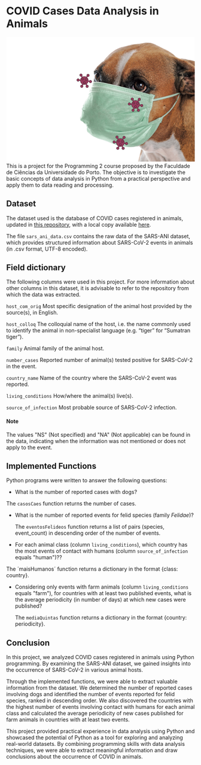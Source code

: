 # COVID Cases Data Analysis in Animals
![Bichos](bichos.png)<br>
This is a project for the Programming 2 course proposed by the Faculdade de Ciências da Universidade do Porto. The objective is to investigate the basic concepts of data analysis in Python from a practical perspective and apply them to data reading and processing.

## Dataset
The dataset used is the database of COVID cases registered in animals, updated in [this repository](https://github.com/amel-github/sars-ani), with a local copy available [here](sars_ani_data.csv).

The file `sars_ani_data.csv` contains the raw data of the SARS-ANI dataset, which provides structured information about SARS-CoV-2 events in animals (in .csv format, UTF-8 encoded).

## Field dictionary 
The following columns were used in this project. For more information about other columns in this dataset, it is advisable to refer to the repository from which the data was extracted.

`host_com_orig` Most specific designation of the animal host provided by the source(s), in English.

`host_colloq` The colloquial name of the host, i.e. the name commonly used to identify the animal in non-specialist language (e.g. “tiger” for “Sumatran tiger”).

`family` Animal family of the animal host.

`number_cases` Reported number of animal(s) tested positive for SARS-CoV-2 in the event.

`country_name` Name of the country where the SARS-CoV-2 event was reported.

`living_conditions` How/where the animal(s) live(s).

`source_of_infection` Most probable source of SARS-CoV-2 infection.

#### Note

The values "NS" (Not specified) and "NA" (Not applicable) can be found in the data, indicating when the information was not mentioned or does not apply to the event.
    
## Implemented Functions
  
Python programs were written to answer the following questions:

* What is the number of reported cases with dogs?
  
 The `casosCaes` function returns the number of cases.
  
* What is the number of reported events for felid species (family *Felidae*)?
  
  The `eventosFelideos` function returns a list of pairs (species, event_count) in descending order of the number of events.
   
* For each animal class (column `living_conditions`), which country has the most events of contact with humans (column `source_of_infection` equals "human")??
  
 The ´maisHumanos´ function returns a dictionary in the format {class: country}.
  
* Considering only events with farm animals (column `living_conditions` equals "farm"), for countries with at least two published events, what is the average periodicity (in number of days) at which new cases were published?
  
  The `mediaQuintas` function returns a dictionary in the format {country: periodicity}.

## Conclusion

In this project, we analyzed COVID cases registered in animals using Python programming. By examining the SARS-ANI dataset, we gained insights into the occurrence of SARS-CoV-2 in various animal hosts.
<br>
  
Through the implemented functions, we were able to extract valuable information from the dataset. We determined the number of reported cases involving dogs and identified the number of events reported for felid species, ranked in descending order. We also discovered the countries with the highest number of events involving contact with humans for each animal class and calculated the average periodicity of new cases published for farm animals in countries with at least two events.
<br>
  
This project provided practical experience in data analysis using Python and showcased the potential of Python as a tool for exploring and analyzing real-world datasets. By combining programming skills with data analysis techniques, we were able to extract meaningful information and draw conclusions about the occurrence of COVID in animals.
